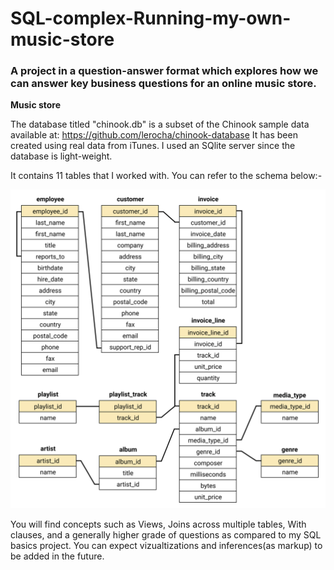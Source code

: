 # SQL-complex-Running-my-own-music-store

### A project in a question-answer format which explores how we can answer key business questions for an online music store.

**Music store**

The database titled "chinook.db" is a subset of the Chinook sample data available at: https://github.com/lerocha/chinook-database
It has been created using real data from iTunes. I used an SQlite server since the database is light-weight. 

It contains 11 tables that I worked with. You can refer to the schema below:-

![Alt text](./chinook-schema.svg)


You will find concepts such as Views, Joins across multiple tables, With clauses, and a generally higher grade of questions as compared to my SQL basics project. You can expect vizualtizations and inferences(as markup) to be added in the future.
